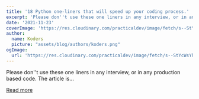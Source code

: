 ```yaml
---
title: '18 Python one-liners that will speed up your coding process.'
excerpt: 'Please don''t use these one liners in any interview, or in any production based code. The article is...'
date: '2021-11-23'
coverImage: 'https://res.cloudinary.com/practicaldev/image/fetch/s--StYcWsYh--/c_imagga_scale,f_auto,fl_progressive,h_420,q_auto,w_1000/https://dev-to-uploads.s3.amazonaws.com/uploads/articles/63sy16vwfjgyixl3yrx7.png'
author:
  name: Koders
  picture: "assets/blog/authors/koders.png"
ogImage:
  url: 'https://res.cloudinary.com/practicaldev/image/fetch/s--StYcWsYh--/c_imagga_scale,f_auto,fl_progressive,h_420,q_auto,w_1000/https://dev-to-uploads.s3.amazonaws.com/uploads/articles/63sy16vwfjgyixl3yrx7.png'
---
```


Please don''t use these one liners in any interview, or in any production based code. The article is...

[Read more](https://dev.to/yash_makan/18-python-one-liners-that-will-speed-up-your-coding-process-21md)
